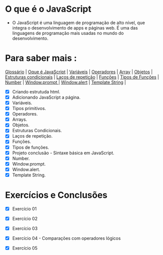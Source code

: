 # O que é o JavaScript 

- O JavaScript é uma linguagem de programação de alto nível, que integra o desenvolvimento de apps e páginas web. É uma das linguagens de programação mais usadas no mundo do desenvolvimento.

# Para saber mais :
[Glossário](developer.mozilla.org/pt/BR/docs/Glossary/JavaScript)  | 
[Oque é JavaScript](developer.mozilla.org/pt-BR/docs/Learn/JavaScript/First%steps/Whats%is%JavaScript) | 
[Variáveis](https://developer.mozilla.org/pt-BR/docs/Web/JavaScript/Guide/Grammar_and_types) | 
[Operadores](https://developer.mozilla.org/pt-BR/docs/Web/JavaScript/Reference/Operators) | 
[Array](https://developer.mozilla.org/pt-BR/docs/Web/JavaScript/Reference/Global_Objects/Array) | 
[Objetos](https://developer.mozilla.org/pt-BR/docs/Learn/JavaScript/Objects) | 
[Estruturas condicionais](https://developer.mozilla.org/pt-BR/docs/Learn/JavaScript/Building_blocks/conditionals) | 
[Laços de repetição](https://developer.mozilla.org/pt-BR/docs/Web/JavaScript/Guide/Loops_and_iteration) | 
[Funções](https://developer.mozilla.org/pt-BR/docs/Web/JavaScript/Guide/Functions) | 
[Tipos de Funções](https://developer.mozilla.org/pt-BR/docs/Web/JavaScript/Guide/Functions) | 
[Number](https://developer.mozilla.org/pt-BR/docs/Web/JavaScript/Reference/Global_Objects/Number) | 
[Window.prompt ](https://developer.mozilla.org/pt-BR/docs/Web/API/Window/prompt) | 
[Window.alert](https://developer.mozilla.org/pt-BR/docs/Web/API/Window/alert) | 
[Template String](https://developer.mozilla.org/pt-BR/docs/Web/JavaScript/Reference/Template_literals) | 

- [x]  Criando estrutuda html.
- [x]  Adicionando JavaScript a página.
- [x] Variáveis.
- [x] Tipos primitivos.   
- [x] Operadores.
- [x] Arrays.
- [x] Objetos.
- [x] Estruturas Condicionais.
- [x] Laços de repetição.
- [x] Funções.
- [x] Tipos de funções.
- [x] Projeto conclusão - Sintaxe básica em JavaScript.
- [x] Number.
- [x] Window.prompt.
- [x] Window.alert. 
- [x] Template String.

# Exercícios e Conclusões

- [x] Exercício 01
- [x] Exercício 02 
- [x] Exercício 03 
- [x] Exercício 04  - Comparações com operadores lógicos
- [x] Exercício 05 



  